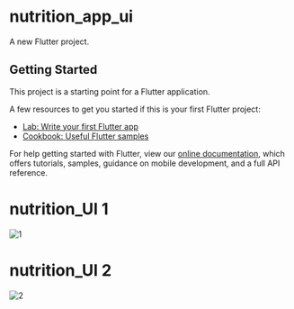 # nutrition_app_ui

A new Flutter project.

## Getting Started

This project is a starting point for a Flutter application.

A few resources to get you started if this is your first Flutter project:

- [Lab: Write your first Flutter app](https://flutter.dev/docs/get-started/codelab)
- [Cookbook: Useful Flutter samples](https://flutter.dev/docs/cookbook)

For help getting started with Flutter, view our
[online documentation](https://flutter.dev/docs), which offers tutorials,
samples, guidance on mobile development, and a full API reference.
# nutrition_UI  1
![1](https://user-images.githubusercontent.com/59265591/127481454-d4cb1e1a-5122-4b23-87bd-067c30c71478.png)
# nutrition_UI  2
![2](https://user-images.githubusercontent.com/59265591/127481456-55fa2600-6c78-40c5-a9a4-5d319fe0788d.png)
